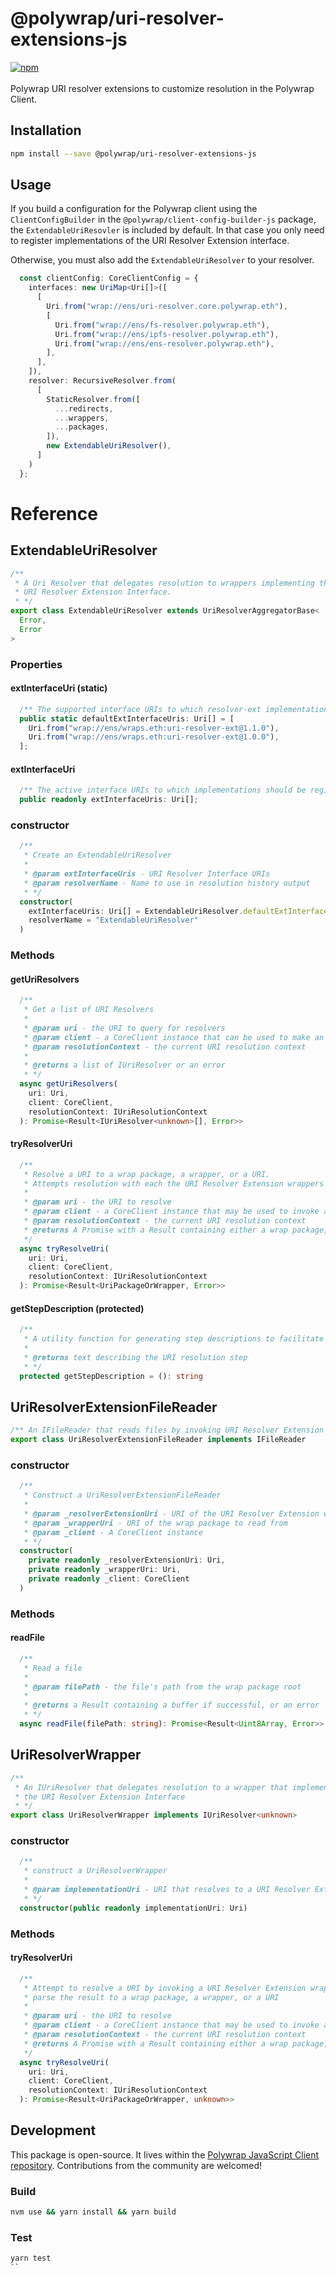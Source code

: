 # @polywrap/uri-resolver-extensions-js

<a href="https://www.npmjs.com/package/@polywrap/uri-resolver-extensions-js" target="_blank" rel="noopener noreferrer">
<img src="https://img.shields.io/npm/v/@polywrap/uri-resolver-extensions-js.svg" alt="npm"/>
</a>

<br/>
<br/>
Polywrap URI resolver extensions to customize resolution in the Polywrap Client.

## Installation

```bash
npm install --save @polywrap/uri-resolver-extensions-js
```

## Usage

If you build a configuration for the Polywrap client using the `ClientConfigBuilder` in the `@polywrap/client-config-builder-js` package, the `ExtendableUriResovler` is included by default. In that case you only need to register implementations of the URI Resolver Extension interface.

Otherwise, you must also add the `ExtendableUriResolver` to your resolver.

```ts
  const clientConfig: CoreClientConfig = {
    interfaces: new UriMap<Uri[]>([
      [
        Uri.from("wrap://ens/uri-resolver.core.polywrap.eth"),
        [
          Uri.from("wrap://ens/fs-resolver.polywrap.eth"),
          Uri.from("wrap://ens/ipfs-resolver.polywrap.eth"),
          Uri.from("wrap://ens/ens-resolver.polywrap.eth"),
        ],
      ],
    ]),
    resolver: RecursiveResolver.from(
      [
        StaticResolver.from([
          ...redirects,
          ...wrappers,
          ...packages,
        ]),
        new ExtendableUriResolver(),
      ]
    )
  };
```

# Reference

## ExtendableUriResolver

```ts
/**
 * A Uri Resolver that delegates resolution to wrappers implementing the
 * URI Resolver Extension Interface.
 * */
export class ExtendableUriResolver extends UriResolverAggregatorBase<
  Error,
  Error
> 
```

### Properties

#### extInterfaceUri (static)

```ts
  /** The supported interface URIs to which resolver-ext implementations should be registered */
  public static defaultExtInterfaceUris: Uri[] = [
    Uri.from("wrap://ens/wraps.eth:uri-resolver-ext@1.1.0"),
    Uri.from("wrap://ens/wraps.eth:uri-resolver-ext@1.0.0"),
  ];
```

#### extInterfaceUri

```ts
  /** The active interface URIs to which implementations should be registered */
  public readonly extInterfaceUris: Uri[];
```

### constructor

```ts
  /**
   * Create an ExtendableUriResolver
   *
   * @param extInterfaceUris - URI Resolver Interface URIs
   * @param resolverName - Name to use in resolution history output
   * */
  constructor(
    extInterfaceUris: Uri[] = ExtendableUriResolver.defaultExtInterfaceUris,
    resolverName = "ExtendableUriResolver"
  ) 
```

### Methods

#### getUriResolvers

```ts
  /**
   * Get a list of URI Resolvers
   *
   * @param uri - the URI to query for resolvers
   * @param client - a CoreClient instance that can be used to make an invocation
   * @param resolutionContext - the current URI resolution context
   *
   * @returns a list of IUriResolver or an error
   * */
  async getUriResolvers(
    uri: Uri,
    client: CoreClient,
    resolutionContext: IUriResolutionContext
  ): Promise<Result<IUriResolver<unknown>[], Error>> 
```

#### tryResolverUri

```ts
  /**
   * Resolve a URI to a wrap package, a wrapper, or a URI.
   * Attempts resolution with each the URI Resolver Extension wrappers sequentially.
   *
   * @param uri - the URI to resolve
   * @param client - a CoreClient instance that may be used to invoke a wrapper that implements the UriResolver interface
   * @param resolutionContext - the current URI resolution context
   * @returns A Promise with a Result containing either a wrap package, a wrapper, or a URI if successful
   */
  async tryResolveUri(
    uri: Uri,
    client: CoreClient,
    resolutionContext: IUriResolutionContext
  ): Promise<Result<UriPackageOrWrapper, Error>> 
```

#### getStepDescription (protected)

```ts
  /**
   * A utility function for generating step descriptions to facilitate resolution context updates
   *
   * @returns text describing the URI resolution step
   * */
  protected getStepDescription = (): string 
```

## UriResolverExtensionFileReader

```ts
/** An IFileReader that reads files by invoking URI Resolver Extension wrappers */
export class UriResolverExtensionFileReader implements IFileReader 
```

### constructor

```ts
  /**
   * Construct a UriResolverExtensionFileReader
   *
   * @param _resolverExtensionUri - URI of the URI Resolver Extension wrapper
   * @param _wrapperUri - URI of the wrap package to read from
   * @param _client - A CoreClient instance
   * */
  constructor(
    private readonly _resolverExtensionUri: Uri,
    private readonly _wrapperUri: Uri,
    private readonly _client: CoreClient
  ) 
```

### Methods

#### readFile

```ts
  /**
   * Read a file
   *
   * @param filePath - the file's path from the wrap package root
   *
   * @returns a Result containing a buffer if successful, or an error
   * */
  async readFile(filePath: string): Promise<Result<Uint8Array, Error>> 
```

## UriResolverWrapper

```ts
/**
 * An IUriResolver that delegates resolution to a wrapper that implements
 * the URI Resolver Extension Interface
 * */
export class UriResolverWrapper implements IUriResolver<unknown> 
```

### constructor

```ts
  /**
   * construct a UriResolverWrapper
   *
   * @param implementationUri - URI that resolves to a URI Resolver Extension implementation
   * */
  constructor(public readonly implementationUri: Uri) 
```

### Methods

#### tryResolverUri

```ts
  /**
   * Attempt to resolve a URI by invoking a URI Resolver Extension wrapper, then
   * parse the result to a wrap package, a wrapper, or a URI
   *
   * @param uri - the URI to resolve
   * @param client - a CoreClient instance that may be used to invoke a wrapper that implements the UriResolver interface
   * @param resolutionContext - the current URI resolution context
   * @returns A Promise with a Result containing either a wrap package, a wrapper, or a URI if successful
   */
  async tryResolveUri(
    uri: Uri,
    client: CoreClient,
    resolutionContext: IUriResolutionContext
  ): Promise<Result<UriPackageOrWrapper, unknown>> 
```

## Development

This package is open-source. It lives within the [Polywrap JavaScript Client repository](https://github.com/polywrap/javascript-client). Contributions from the community are welcomed!

### Build

```bash
nvm use && yarn install && yarn build
```

### Test

```bash
yarn test
``
```
